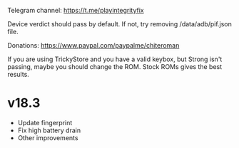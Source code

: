Telegram channel:
https://t.me/playintegrityfix

Device verdict should pass by default.
If not, try removing /data/adb/pif.json file.

Donations:
https://www.paypal.com/paypalme/chiteroman

If you are using TrickyStore and you have a valid keybox, but Strong
isn't passing, maybe you should change the ROM.
Stock ROMs gives the best results.

# v18.3

- Update fingerprint
- Fix high battery drain
- Other improvements

